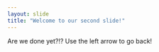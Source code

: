 ```yaml
---
layout: slide
title: "Welcome to our second slide!"
---
```

Are we done yet?!?
Use the left arrow to go back!